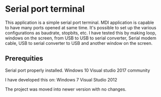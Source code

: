 Serial port terminal
====================

This application is a simple serial port terminal. MDI application
is capable to have many ports opened at same time. It's possible to
set up the various configurations as baudrate, stopbits, etc.
I have tested this by making loop, windows on the screen, from USB to
USB to serial converter, Serial modem cable, USB to serial
converter to USB and another window on the screen.


Prerequities
------------

Serial port properly installed.
Windows 10
Visual studio 2017 community

I have developed this on:
Windows 7
Visual Studio 2012

The project was moved into newer version with no changes.
